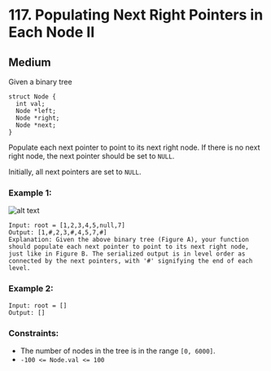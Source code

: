 # 117. Populating Next Right Pointers in Each Node II


## Medium

Given a binary tree
```
struct Node {
  int val;
  Node *left;
  Node *right;
  Node *next;
}
```

Populate each next pointer to point to its next right node. If there is no next right node, the next pointer should be set to `NULL`.

Initially, all next pointers are set to `NULL`.


### Example 1:
![alt text](https://assets.leetcode.com/uploads/2019/02/15/117_sample.png)
```console
Input: root = [1,2,3,4,5,null,7]
Output: [1,#,2,3,#,4,5,7,#]
Explanation: Given the above binary tree (Figure A), your function should populate each next pointer to point to its next right node, just like in Figure B. The serialized output is in level order as connected by the next pointers, with '#' signifying the end of each level.
```

### Example 2:
```console
Input: root = []
Output: []
```


### Constraints:

- The number of nodes in the tree is in the range `[0, 6000]`.
- `-100 <= Node.val <= 100`